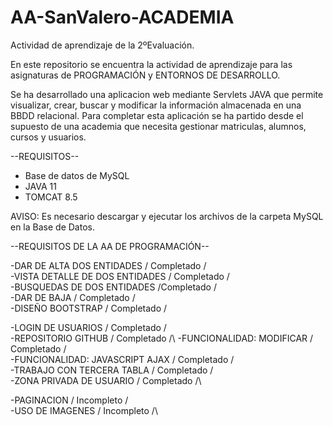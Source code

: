 # AA-SanValero-ACADEMIA
Actividad de aprendizaje de la 2ºEvaluación.

En este repositorio se encuentra la actividad de aprendizaje para las asignaturas de PROGRAMACIÓN y ENTORNOS DE DESARROLLO.

Se ha desarrollado una aplicacion web mediante Servlets JAVA que permite visualizar, crear, buscar y modificar la información almacenada en una BBDD 
relacional. Para completar esta aplicación se ha partido desde el supuesto de una academia que necesita gestionar matriculas, alumnos, cursos y usuarios.

--REQUISITOS--

- Base de datos de MySQL
- JAVA 11
- TOMCAT 8.5

AVISO: Es necesario descargar y ejecutar los archivos de la carpeta MySQL en la Base de Datos.


--REQUISITOS DE LA AA DE PROGRAMACIÓN--

-DAR DE ALTA DOS ENTIDADES / Completado /\
-VISTA DETALLE DE DOS ENTIDADES / Completado /\
-BUSQUEDAS DE DOS ENTIDADES /Completado /\
-DAR DE BAJA / Completado /\
-DISEÑO BOOTSTRAP / Completado /

-LOGIN DE USUARIOS / Completado /\
-REPOSITORIO GITHUB / Completado /\ 
-FUNCIONALIDAD: MODIFICAR / Completado / \
-FUNCIONALIDAD: JAVASCRIPT AJAX / Completado /\
-TRABAJO CON TERCERA TABLA / Completado /\
-ZONA PRIVADA DE USUARIO / Completado /\

-PAGINACION / Incompleto /\
-USO DE IMAGENES / Incompleto /\
